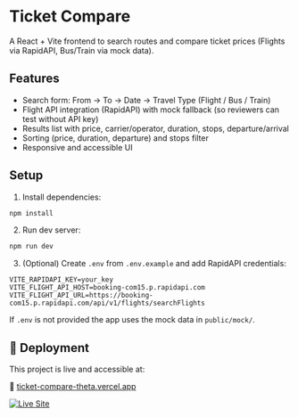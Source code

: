 # Ticket Compare

A React + Vite frontend to search routes and compare ticket prices (Flights via RapidAPI, Bus/Train via mock data).

## Features
- Search form: From → To → Date → Travel Type (Flight / Bus / Train)
- Flight API integration (RapidAPI) with mock fallback (so reviewers can test without API key)
- Results list with price, carrier/operator, duration, stops, departure/arrival
- Sorting (price, duration, departure) and stops filter
- Responsive and accessible UI

## Setup
1. Install dependencies:
```bash
npm install
```

2. Run dev server:
```bash
npm run dev
```

3. (Optional) Create `.env` from `.env.example` and add RapidAPI credentials:
```
VITE_RAPIDAPI_KEY=your_key
VITE_FLIGHT_API_HOST=booking-com15.p.rapidapi.com
VITE_FLIGHT_API_URL=https://booking-com15.p.rapidapi.com/api/v1/flights/searchFlights
```

If `.env` is not provided the app uses the mock data in `public/mock/`.



## 🚀 Deployment

This project is live and accessible at:

🔗 [ticket-compare-theta.vercel.app](https://ticket-compare-theta.vercel.app/)

[![Live Site](https://img.shields.io/badge/Live-Demo-blue)](https://ticket-compare-theta.vercel.app/)
